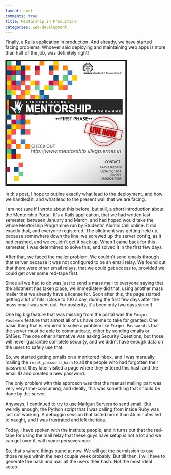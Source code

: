 ```yaml
---
layout: post
comments: true
title: Mentorship in Production!
categories: web-development
---
```


Finally, a Rails application in production. And already, we have started facing problems! Whoever said deploying and maintaining web apps is more than half of the job, was definitely right!

[![mentorship](/public/img/mentorship.jpg)](http://www.mentorship.iikgp.ernet.in/)

In this post, I hope to outline exactly what lead to the deployment, and how we handled it, and what lead to the present wall that we are facing.

I am not sure if I wrote about this before, but still, a short introduction about the Mentorship Portal. It's a Rails application, that we had written last semester, between January and March, and had hoped would take the whole Mentorship Programme run by Students' Alumni Cell online. It did exactly that, and everyone registered. The allotment was getting held up, because somewhere down the line, we screwed up the server config, as it had crashed, and we couldn't get it back up. When I came back for this semester, I was determined to solve this, and solved it in the first few days.

After that, we faced the mailer problem. We couldn't send emails through that server because it was not configured to be an email relay. We found out that there were other email relays, that we could get access to, provided we could get over some red-tape first.

Since all we had to do was just to send a mass mail to everyone saying that the allotment has taken place, we immediately did that, using another mass mailer that we already have a license for. Soon after this, the page started getting a lot of hits. (close to 100 a day, during the first few days after the mass email was sent out. For posterity, it's been only two days since!)

One big big feature that was missing from the portal was the `Forgot Password` feature that almost all of us have come to take for granted. One basic thing that is required to solve a problem like `Forgot Password` is that the server must be able to communicate, either by sending emails or SMSes. The one other alternative was asking Security Questions, but those will never guarantee complete security, and we didn't have enough data on the users to safely use that.

So, we started getting emails on a monitored inbox, and I was manually mailing the `reset_password_hash` to all the people who had forgotten their password, they later visited a page where they entered this hash and the email ID and created a new password.

The only problem with this approach was that the manual mailing part was very very time-consuming, and ideally, this was something that should be done by the server.

Anyways, I continued to try to use Mailgun Servers to send email. But weirdly enough, the Python script that I was calling from inside Ruby was just not working. A debuggin session that lasted more than 45 minutes led to naught, and I was frustrated and left the idea.

Today, I have spoken with the institute people, and it turns out that the red-tape for using the mail relay that these guys have setup is not a lot and we can get over it, with some perseverance.

So, that's where things stand at now. We will get the permission to use those relays within the next couple week probably. But till then, I will have to generate the hash and mail all the users their hash. Not the most ideal setup.
